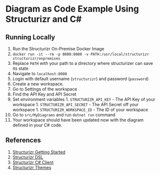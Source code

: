 # Diagram as Code Example Using Structurizr and C#
## Running Locally
1. Run the Structurizr On-Premise Docker Image
  1. `docker run -it --rm -p 8080:8080 -v PATH:/usr/local/structurizr structurizr/onpremises`
  1. Replace `PATH` with your path to a directory where structurizer can save its state
1. Navigate to `localhost:8080`
1. Login with default username (`structurizr`) and password (`password`)
1. Create a new workspace.
1. Go to Settings of the workspace
1. Find the API Key and API Secret
  1. Set environment variables
    1. `STRUCTURIZR_API_KEY` - The API Key of your workspace
    1. `STRUCTURIZR_API_SECRET` - The API Secret off your workspace
    1. `STRUCTURIZR_WORKSPACE_ID` - The ID of your workspace
1. Go to `src/MyDiagrams` and run `dotnet run` command
1. Your workspace should have been updated now with the diagram defined in your C# code.

## References
1. [Structurizr Getting Started](https://structurizr.com/share/18571/documentation#configuration)
1. [Structurizr DSL](https://github.com/structurizr/dsl/blob/master/docs/language-reference.md)
1. [Structurizr C# Client](https://github.com/structurizr/dotnet/blob/master/docs/getting-started.md)
1. [Structurizr Themes](https://github.com/structurizr/themes)